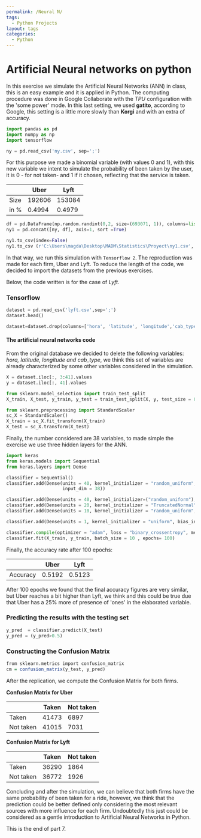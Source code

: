```yaml
---
permalink: /Neural N/
tags: 
  - Python Projects
layout: tags
categories:
  - Python
---
```


# Artificial Neural networks on python

In this exercise we simulate the Artificial Neural Networks (ANN) in class, this is an easy example and it is applied in Python. The computing procedure was done in Google Collaborate with the *TPU* configuration with the 'some power' mode. In this last setting, we used **gatito**, according to Google, this setting is a little more slowly than **Korgi** and with an extra of accuracy.


```python
import pandas as pd
import numpy as np
import tensorflow

ny = pd.read_csv('ny.csv', sep=';')
```
For this purpose we made a binomial variable (with values 0 and 1), with this new variable we intent to simulate the probability of been taken by the user, it is 0 - for not taken- and 1 if it chosen, reflecting that the service is taken. 

|    |Uber  |Lyft  |
|----|------|------|
|Size|192606|153084|
|in %|0.4994|0.4979|

```python
df = pd.DataFrame(np.random.randint(0,2, size=(693071, 1)), columns=list('H'))
ny1 = pd.concat([ny, df], axis=1, sort =True)

ny1.to_csv(index=False)
ny1.to_csv (r'C:\Users\magda\Desktop\MADM\Statistics\Proyect\ny1.csv', index = None, header=True) 
```
In that way, we run this simulation with `Tensorflow 2`. The reproduction was made for each firm, Uber and Lyft.
To reduce the length of the code, we decided to import the datasets from the previous exercises. 

Below, the code written is for the case of *Lyft*.

### Tensorflow 

```python
dataset = pd.read_csv('lyft.csv',sep=';')
dataset.head()

dataset=dataset.drop(columns=['hora', 'latitude', 'longitude','cab_type'])
```

#### The artificial neural networks code

From the original database we decided to delete the following variables: *hora, latitude, longitude and cab_type*, we think this set of variables are already characterized by some other variables considered in the simulation.  

```python
X = dataset.iloc[:, 3:41].values
y = dataset.iloc[:, 41].values

from sklearn.model_selection import train_test_split
X_train, X_test, y_train, y_test = train_test_split(X, y, test_size = 0.25, random_state = 0)

from sklearn.preprocessing import StandardScaler
sc_X = StandardScaler()
X_train = sc_X.fit_transform(X_train)
X_test = sc_X.transform(X_test)
```

Finally, the number considered are 38 variables, to made simple the exercise we use three hidden layers for the ANN.

```python
import keras
from keras.models import Sequential
from keras.layers import Dense
```
```python
classifier = Sequential()
classifier.add(Dense(units = 40, kernel_initializer = "random_uniform", bias_initializer='zeros', activation = "relu", 
                     input_dim = 38))

classifier.add(Dense(units = 40, kernel_initializer=("random_uniform"),  bias_initializer='zeros',  activation = "relu"))
classifier.add(Dense(units = 20, kernel_initializer = "TruncatedNormal", bias_initializer='zeros', activation = "relu"))
classifier.add(Dense(units = 10, kernel_initializer = "random_uniform",  bias_initializer='zeros', activation = "sigmoid"))

classifier.add(Dense(units = 1, kernel_initializer = "uniform", bias_initializer='zeros' ,activation = "sigmoid"))

classifier.compile(optimizer = "adam", loss = "binary_crossentropy", metrics = ["accuracy"])
classifier.fit(X_train, y_train, batch_size = 10 , epochs= 100)
```
Finally, the accuracy rate after 100 epochs:

|        |Uber  |Lyft  |
|--------|------|------|
|Accuracy|0.5192|0.5123|

After 100 epochs we found that the final accuracy figures are very similar, but Uber reaches a bit higher than Lyft, we think and this could be true due that Uber has a 25% more of presence of 'ones' in the elaborated variable.

### Predicting the results with the testing set

```python
y_pred  = classifier.predict(X_test)
y_pred = (y_pred>0.5)
```
### Constructing the Confusion Matrix

```r
from sklearn.metrics import confusion_matrix
cm = confusion_matrix(y_test, y_pred)
```

After the replication, we compute the Confusion Matrix for both firms.


**Confusion Matrix for Uber**

|         |Taken    |Not taken|
|---------|---------|---------|
|Taken    |  41473  |  6897   |
|Not taken|  41015  |  7031   |


**Confusion Matrix for Lyft**

|         |Taken   |Not taken|
|---------|--------|---------|
|Taken    | 36290  |  1864   |
|Not taken| 36772  |  1926   |


Concluding and after the simulation, we can believe that both firms have the same probability of been taken for a ride, however, we think that the prediction could be better defined only considering the most relevant sources with more influence for each firm. Undoubtedly this just could be considered as a gentle introduction to Artificial Neural Networks in Python.


This is the end of part 7.




